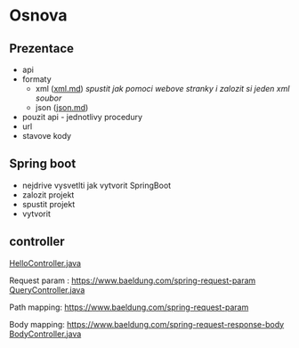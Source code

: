 # Osnova

## Prezentace

- api
- formaty
    - xml ([xml.md](xml.md))  *spustit jak pomoci webove stranky i zalozit si jeden xml soubor*
    - json ([json.md](json.md))
- pouzit api - jednotlivy procedury
- url
- stavove kody

## Spring boot

- nejdrive vysvetlti jak vytvorit SpringBoot
- zalozit projekt
- spustit projekt
- vytvorit

## controller

[HelloController.java](..%2F..%2F..%2F..%2Feasy_example%2Fsrc%2Fmain%2Fjava%2Fcom%2Fengeto%2Feasy_example%2Fcontroler%2FHelloController.java)

Request param : https://www.baeldung.com/spring-request-param
[QueryController.java](..%2F..%2F..%2F..%2Feasy_example%2Fsrc%2Fmain%2Fjava%2Fcom%2Fengeto%2Feasy_example%2Fquery%2FQueryController.java)

Path mapping: https://www.baeldung.com/spring-request-param

Body mapping: https://www.baeldung.com/spring-request-response-body
[BodyController.java](..%2F..%2F..%2F..%2Feasy_example%2Fsrc%2Fmain%2Fjava%2Fcom%2Fengeto%2Feasy_example%2Fbody%2FBodyController.java)


